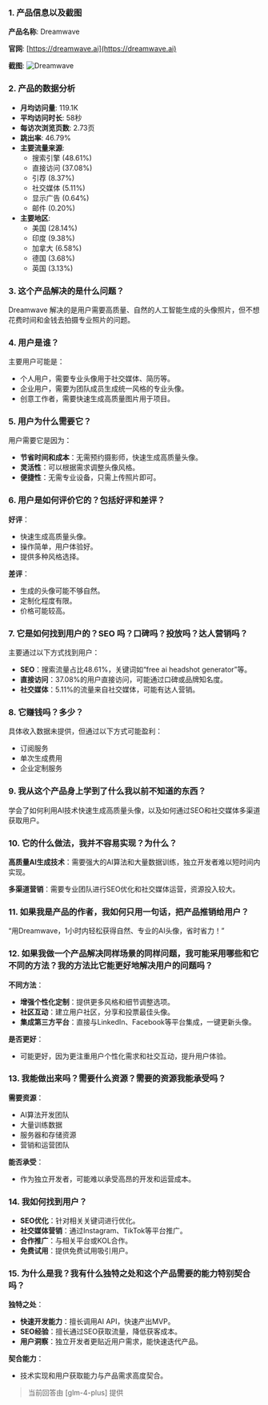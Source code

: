 ### 1. 产品信息以及截图

**产品名称**: Dreamwave

**官网**: [https://dreamwave.ai](https://dreamwave.ai)

**截图**: ![Dreamwave](https://cdn-images.toolify.ai/170349990760783905.jpg)

### 2. 产品的数据分析

- **月均访问量**: 119.1K
- **平均访问时长**: 58秒
- **每访次浏览页数**: 2.73页
- **跳出率**: 46.79%
- **主要流量来源**: 
  - 搜索引擎 (48.61%)
  - 直接访问 (37.08%)
  - 引荐 (8.37%)
  - 社交媒体 (5.11%)
  - 显示广告 (0.64%)
  - 邮件 (0.20%)
- **主要地区**: 
  - 美国 (28.14%)
  - 印度 (9.38%)
  - 加拿大 (6.58%)
  - 德国 (3.68%)
  - 英国 (3.13%)

### 3. 这个产品解决的是什么问题？

Dreamwave 解决的是用户需要高质量、自然的人工智能生成的头像照片，但不想花费时间和金钱去拍摄专业照片的问题。

### 4. 用户是谁？

主要用户可能是：
- 个人用户，需要专业头像用于社交媒体、简历等。
- 企业用户，需要为团队成员生成统一风格的专业头像。
- 创意工作者，需要快速生成高质量图片用于项目。

### 5. 用户为什么需要它？

用户需要它是因为：
- **节省时间和成本**：无需预约摄影师，快速生成高质量头像。
- **灵活性**：可以根据需求调整头像风格。
- **便捷性**：无需专业设备，只需上传照片即可。

### 6. 用户是如何评价它的？包括好评和差评？

**好评**：
- 快速生成高质量头像。
- 操作简单，用户体验好。
- 提供多种风格选择。

**差评**：
- 生成的头像可能不够自然。
- 定制化程度有限。
- 价格可能较高。

### 7. 它是如何找到用户的？SEO 吗？口碑吗？投放吗？达人营销吗？

主要通过以下方式找到用户：
- **SEO**：搜索流量占比48.61%，关键词如“free ai headshot generator”等。
- **直接访问**：37.08%的用户直接访问，可能通过口碑或品牌知名度。
- **社交媒体**：5.11%的流量来自社交媒体，可能有达人营销。

### 8. 它赚钱吗？多少？

具体收入数据未提供，但通过以下方式可能盈利：
- 订阅服务
- 单次生成费用
- 企业定制服务

### 9. 我从这个产品身上学到了什么我以前不知道的东西？

学会了如何利用AI技术快速生成高质量头像，以及如何通过SEO和社交媒体多渠道获取用户。

### 10. 它的什么做法，我并不容易实现？为什么？

**高质量AI生成技术**：需要强大的AI算法和大量数据训练，独立开发者难以短时间内实现。

**多渠道营销**：需要专业团队进行SEO优化和社交媒体运营，资源投入较大。

### 11. 如果我是产品的作者，我如何只用一句话，把产品推销给用户？

“用Dreamwave，1小时内轻松获得自然、专业的AI头像，省时省力！”

### 12. 如果我做一个产品解决同样场景的同样问题，我可能采用哪些和它不同的方法？我的方法比它能更好地解决用户的问题吗？

**不同方法**：
- **增强个性化定制**：提供更多风格和细节调整选项。
- **社区互动**：建立用户社区，分享和投票最佳头像。
- **集成第三方平台**：直接与LinkedIn、Facebook等平台集成，一键更新头像。

**是否更好**：
- 可能更好，因为更注重用户个性化需求和社交互动，提升用户体验。

### 13. 我能做出来吗？需要什么资源？需要的资源我能承受吗？

**需要资源**：
- AI算法开发团队
- 大量训练数据
- 服务器和存储资源
- 营销和运营团队

**能否承受**：
- 作为独立开发者，可能难以承受高昂的开发和运营成本。

### 14. 我如何找到用户？

- **SEO优化**：针对相关关键词进行优化。
- **社交媒体营销**：通过Instagram、TikTok等平台推广。
- **合作推广**：与相关平台或KOL合作。
- **免费试用**：提供免费试用吸引用户。

### 15. 为什么是我？我有什么独特之处和这个产品需要的能力特别契合吗？

**独特之处**：
- **快速开发能力**：擅长调用AI API，快速产出MVP。
- **SEO经验**：擅长通过SEO获取流量，降低获客成本。
- **用户洞察**：独立开发者更贴近用户需求，能快速迭代产品。

**契合能力**：
- 技术实现和用户获取能力与产品需求高度契合。

> 当前回答由 [glm-4-plus] 提供